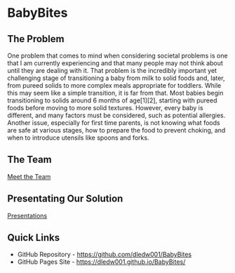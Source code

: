 # BabyBites

## The Problem
One problem that comes to mind when considering societal problems is one that I am currently experiencing and that many people may not think about until they are dealing with it. That problem is the incredibly important yet challenging stage of transitioning a baby from milk to solid foods and, later, from pureed solids to more complex meals appropriate for toddlers. While this may seem like a simple transition, it is far from that.
Most babies begin transitioning to solids around 6 months of age[1][2], starting with pureed foods before moving to more solid textures. However, every baby is different, and many factors must be considered, such as potential allergies. Another issue, especially for first time parents, is not knowing what foods are safe at various stages, how to prepare the food to prevent choking, and when to introduce utensils like spoons and forks.

## The Team
<a href="./website/the_team.html">Meet the Team</a>

## Presentating Our Solution
<a href="./website/presentations.md">Presentations</a>

## Quick Links
  - GitHub Repository - <https://github.com/dledw001/BabyBites>
  - GitHub Pages Site - <https://dledw001.github.io/BabyBites/>
